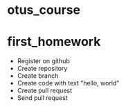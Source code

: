 # otus_course
# first_homework

- Register on github
- Create repository
- Create branch
- Create code with text "hello, world"
- Create pull request
- Send pull request

